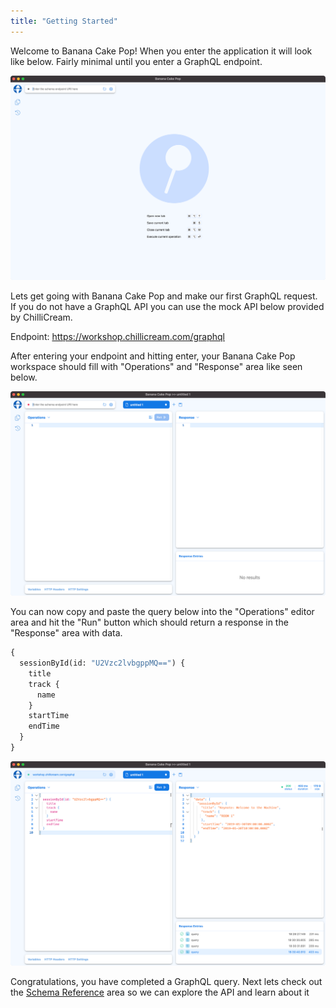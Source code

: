 ```yaml
---
title: "Getting Started"
---
```


Welcome to Banana Cake Pop!
When you enter the application it will look like below. Fairly minimal until you enter a GraphQL endpoint.

![Banana Cake Pop - Start](../shared/bcp/bcp-start-screen.png)

Lets get going with Banana Cake Pop and make our first GraphQL request. If you do not have a GraphQL API you can use the mock API below provided by ChilliCream.

Endpoint: https://workshop.chillicream.com/graphql

After entering your endpoint and hitting enter, your Banana Cake Pop workspace should fill with "Operations" and "Response" area like seen below.

![Banana Cake Pop - Endpoint Entry](../shared/bcp/bcp-endpoint-entry.png)

You can now copy and paste the query below into the "Operations" editor area and hit the "Run" button which should return a response in the "Response" area with data.

```graphql
{
  sessionById(id: "U2Vzc2lvbgppMQ==") {
    title
    track {
      name
    }
    startTime
    endTime
  }
}
```

![Banana Cake Pop - Sessions By Id Query](../shared/bcp/bcp-sessionsbyid-query.png)

Congratulations, you have completed a GraphQL query. Next lets check out the [Schema Reference](/docs/bananacakepop/schema-reference) area so we can explore the API and learn about it
